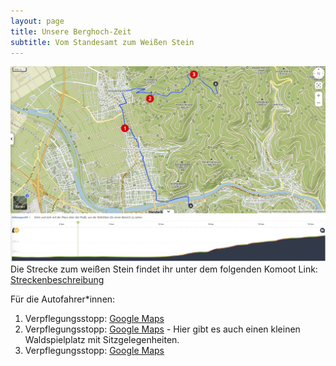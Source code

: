 ```yaml
---
layout: page
title: Unsere Berghoch-Zeit
subtitle: Vom Standesamt zum Weißen Stein
---
```

![de:hub.de-Projekt](/assets/img/strecke.png)
Die Strecke zum weißen Stein findet ihr unter dem folgenden Komoot Link: [Streckenbeschreibung](https://www.komoot.com/de-de/tour/1954814809?share_token=ae8AHNTyXelgbSSG81CS94ECY8C43x13sMlxIHSR6LLzubdctq&ref=wtd)


Für die Autofahrer*innen:
1. Verpflegungsstopp: [Google Maps](https://maps.app.goo.gl/y4betAEgZjmBcHiP9)
2. Verpflegungsstopp: [Google Maps](https://maps.app.goo.gl/s6mA14UR2NaqAzYs7) - Hier gibt es auch einen kleinen Waldspielplatz mit Sitzgelegenheiten.
3. Verpflegungsstopp: [Google Maps](https://maps.app.goo.gl/7heiTiWyjruSgpQJ8)
